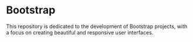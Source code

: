 # Bootstrap
This repository is dedicated to the development of Bootstrap projects, with a focus on creating beautiful and responsive user interfaces.
